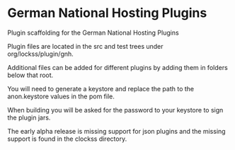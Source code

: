 # German National Hosting Plugins
Plugin scaffolding for the German National Hosting Plugins

Plugin files are located in the src and test trees under org/lockss/plugin/gnh.

Additional files can be added for different plugins by adding them in folders below that root.

You will need to generate a keystore and replace the path to the anon.keystore values in the pom file.

When building you will be asked for the password to your keystore to sign the plugin jars.

The early alpha release is missing support for json plugins and the missing support is found in the clockss directory.

